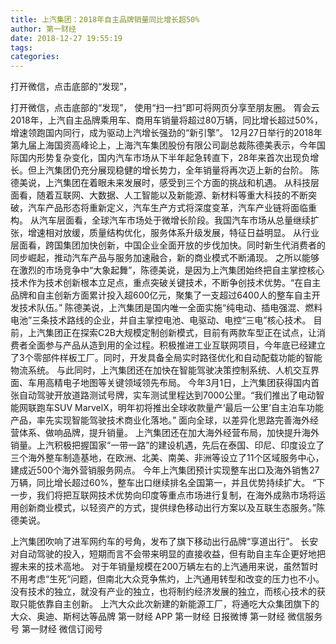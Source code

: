 ```yaml
---
title: 上汽集团：2018年自主品牌销量同比增长超50%
author: 第一财经
date: 2018-12-27 19:55:19
tags: 
categories: 
---
```

打开微信，点击底部的“发现”，
<!-- more -->
打开微信，点击底部的“发现”，
使用“扫一扫”即可将网页分享至朋友圈。
胥会云
2018年，上汽自主品牌乘用车、商用车销量将超过80万辆，同比增长超过50%，增速领跑国内同行，成为驱动上汽增长强劲的“新引擎”。
12月27日举行的2018年第九届上海国资高峰论上，上海汽车集团股份有限公司副总裁陈德美表示，今年国际国内形势复杂变化，国内汽车市场从下半年起急转直下，28年来首次出现负增长。但上汽集团仍充分展现稳健的增长势力，全年销量将再次迈上新的台阶。
陈德美说，上汽集团在着眼未来发展时，感受到三个方面的挑战和机遇。
从科技层面看，随着互联网、大数据、人工智能以及新能源、新材料等重大科技的不断突破，汽车产品形态将重新定义，汽车生产方式将深度变革，汽车产业链将面临重构。
从汽车层面看，全球汽车市场处于微增长阶段。我国汽车市场从总量继续扩张，增速相对放缓，质量结构优化，服务体系升级发展，特征日益明显。
从行业层面看，跨国集团加快创新，中国企业全面开放的步伐加快。同时新生代消费者的同步崛起，推动汽车产品与服务加速融合，新的商业模式不断涌现。
之所以能够在激烈的市场竞争中“大象起舞”，陈德美说，是因为上汽集团始终把自主掌控核心技术作为技术创新根本立足点，重点突破关键技术，不断争创技术优势。“在自主品牌和自主创新方面累计投入超600亿元，聚集了一支超过6400人的整车自主开发技术队伍。”
陈德美说，上汽集团是国内唯一全面实施“纯电动、插电强混、燃料电池”三条技术路线的企业，并自主掌控电池、电驱动、电控“三电”核心技术。
目前，上汽集团正在探索C2B大规模定制创新模式，目前有两款车型正在试点，让消费者全面参与产品从造到用的全过程。积极推进工业互联网项目，今年底已经建立了3个零部件样板工厂。同时，开发具备全局实时路径优化和自动配载功能的智能物流系统。
与此同时，上汽集团还在加快在智能驾驶决策控制系统、人机交互界面、车用高精电子地图等关键领域领先布局。
今年3月1日，上汽集团获得国内首张自动驾驶开放道路测试号牌，实车测试里程达到7000公里。“我们推出了电动智能网联跑车SUV MarvelX，明年初将推出全球收款量产‘最后一公里’自主泊车功能产品，率先实现智能驾驶技术商业化落地。”
面向全球，以差异化思路完善海外经营体系、做响品牌，提升销量。
上汽集团还在加大海外经营布局，加快提升海外销量。上汽积极把握国家“一带一路”的建设机遇，先后在泰国、印尼、印度设立了三个海外整车制造基地，在欧洲、北美、南美、非洲等设立了11个区域服务中心，建成近500个海外营销服务网点。
今年上汽集团预计实现整车出口及海外销售27万辆，同比增长超过60%，整车出口继续排名全国第一，并且优势持续扩大。
“下一步，我们将把互联网技术优势向印度等重点市场进行复制，在海外成熟市场将运用创新商业模式，以轻资产的方式，提供绿色移动出行方案以及互联生态服务。”陈德美说。
 
 
上汽集团吹响了进军网约车的号角，发布了旗下移动出行品牌“享道出行”。
长安对自动驾驶的投入，短期而言不会带来明显的直接收益，但有助自主车企更好地把握未来的技术高地。
对于年销量规模在200万辆左右的上汽通用来说，虽然暂时不用考虑“生死”问题，但南北大众竞争焦灼，上汽通用转型和改变的压力也不小。
没有技术的独立，就没有产业的独立，也将制约经济发展的独立，而核心技术的获取只能依靠自主创新。
上汽大众此次新建的新能源工厂，将通吃大众集团旗下的大众、奥迪、斯柯达等品牌
第一财经
APP
第一财经
日报微博
第一财经
微信服务号
第一财经
微信订阅号
